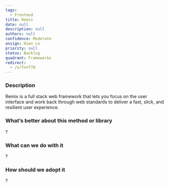 ```yaml
---
tags:
  - Frontend
title: Remix
date: null
description: null
authors: null
confidence: Moderate
assign: Hien Le
priority: null
status: Backlog
quadrant: Frameworks
redirect:
  - /s/Yxnf7A
---
```


<!-- table_of_contents cc398275-0217-49b0-8dad-a998b243c918 -->

### Description

Remix is a full stack web framework that lets you focus on the user interface and work back through web standards to deliver a fast, slick, and resilient user experience.

### What’s better about this method or library

?

### What can we do with it

?

### How should we adopt it

?

<!-- child_database e4755feb-bb96-41e4-ab63-52efa9befea2 -->
